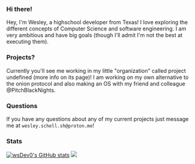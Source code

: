 ### Hi there!

Hey, I'm Wesley, a highschool developer from Texas! I love exploring the different concepts of Computer Science and software engineering. 
I am very ambitious and have big goals (though I'll admit I'm not the best at executing them). 

### Projects? 

Currently you'll see me working in my little "organization" called project undefined (more info on its page)!
I am working on my own alternative to the onion protocol and also making an OS with my friend and colleague @PitchBlackNights. 

### Questions

If you have any questions about any of my current projects just message me at ```wesley.schell.sh@proton.me```!

### Stats
[![wsDev0's GitHub stats](https://github-readme-stats.vercel.app/api?username=wsdevv)](https://github.com/wsDev0)
<a href="https://wakatime.com"><img src="https://wakatime.com/share/@8b83758b-bdbc-45fc-99e8-c3cbc1feea8f/b5382061-26a2-4242-a17e-c72bf9594eeb.png" /></a>
